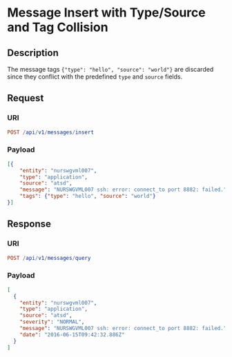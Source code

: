 # Message Insert with Type/Source and Tag Collision

## Description

The message tags `{"type": "hello", "source": "world"}` are discarded since they conflict with the predefined `type` and `source` fields.

## Request

### URI

```elm
POST /api/v1/messages/insert
```

### Payload

```json
[{
    "entity": "nurswgvml007",
    "type": "application",
    "source": "atsd",
    "message": "NURSWGVML007 ssh: error: connect_to port 8882: failed.",
    "tags": {"type": "hello", "source": "world"}
}]
```

## Response

### URI

```elm
POST /api/v1/messages/query
```

### Payload

```json
[
  {
    "entity": "nurswgvml007",
    "type": "application",
    "source": "atsd",
    "severity": "NORMAL",
    "message": "NURSWGVML007 ssh: error: connect_to port 8882: failed.",
    "date": "2016-06-15T09:42:32.886Z"
  }
]
```
